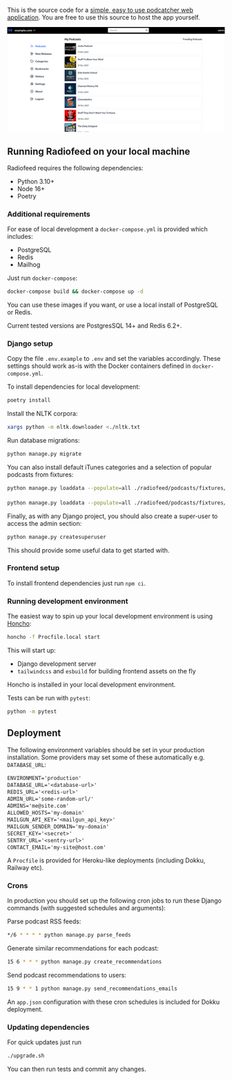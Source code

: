 This is the source code for a [simple, easy to use podcatcher web application](https://radiofeed.me). You are free to use this source to host the app yourself.

![desktop](/screenshots/desktop.png?raw=True)

## Running Radiofeed on your local machine

Radiofeed requires the following dependencies:

* Python 3.10+
* Node 16+
* Poetry

### Additional requirements

For ease of local development a `docker-compose.yml` is provided which includes:

* PostgreSQL
* Redis
* Mailhog

Just run `docker-compose`:

```bash
docker-compose build && docker-compose up -d
```

You can use these images if you want, or use a local install of PostgreSQL or Redis.

Current tested versions are PostgresSQL 14+ and Redis 6.2+.

### Django setup

Copy the file `.env.example` to `.env` and set the variables accordingly. These settings should work as-is with the Docker containers defined in `docker-compose.yml`.

To install dependencies for local development:

```bash
poetry install
```

Install the NLTK corpora:

```bash
xargs python -m nltk.downloader <./nltk.txt
```

Run database migrations:

```bash
python manage.py migrate
```

You can also install default iTunes categories and a selection of popular podcasts from fixtures:

```bash
python manage.py loaddata --populate=all ./radiofeed/podcasts/fixtures/categories.json.gz

python manage.py loaddata --populate=all ./radiofeed/podcasts/fixtures/podcasts.json.gz
```

Finally, as with any Django project, you should also create a super-user to access the admin section:

```bash
python manage.py createsuperuser
```

This should provide some useful data to get started with.

### Frontend setup

To install frontend dependencies just run `npm ci`.

### Running development environment

The easiest way to spin up your local development environment is using [Honcho](https://honcho.readthedocs.io/):

```bash
honcho -f Procfile.local start
```

This will start up:

* Django development server
* `tailwindcss` and `esbuild` for building frontend assets on the fly

Honcho is installed in your local development environment.

Tests can be run with `pytest`:

```bash
python -m pytest
```

## Deployment

The following environment variables should be set in your production installation. Some providers may set some of these automatically e.g. `DATABASE_URL`:

```
ENVIRONMENT='production'
DATABASE_URL='<database-url>'
REDIS_URL='<redis-url>'
ADMIN_URL='some-random-url/'
ADMINS='me@site.com'
ALLOWED_HOSTS='my-domain'
MAILGUN_API_KEY='<mailgun_api_key>'
MAILGUN_SENDER_DOMAIN='my-domain'
SECRET_KEY='<secret>'
SENTRY_URL='<sentry-url>'
CONTACT_EMAIL='my-site@host.com'
```

A `Procfile` is provided for Heroku-like deployments (including Dokku, Railway etc).

### Crons

In production you should set up the following cron jobs to run these Django commands (with suggested schedules and arguments):

Parse podcast RSS feeds:

```bash
*/6 * * * * python manage.py parse_feeds
```

Generate similar recommendations for each podcast:

```bash
15 6 * * * python manage.py create_recommendations
```

Send podcast recommendations to users:

```bash
15 9 * * 1 python manage.py send_recommendations_emails
```

An `app.json` configuration with these cron schedules is included for Dokku deployment.

### Updating dependencies

For quick updates just run

```bash
./upgrade.sh
```

You can then run tests and commit any changes.
